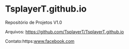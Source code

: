 # TsplayerT.github.io
 Repositório de Projetos V1.0
 
 
 
 Arquivos:  https://github.com/TsplayerT/TsplayerT.github.io
 
 Contato:https:www.facebook.com
 
